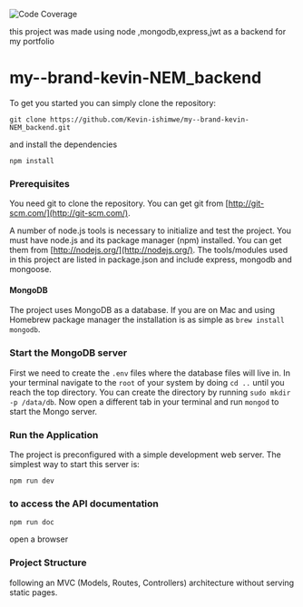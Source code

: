 ![Code Coverage](https://img.shields.io/badge/code--coverage-97.8%25-brightgreen)


this project was made using node ,mongodb,express,jwt
as a backend for my portfolio

# my--brand-kevin-NEM_backend 
To get you started you can simply clone the repository:

```
git clone https://github.com/Kevin-ishimwe/my--brand-kevin-NEM_backend.git
```

and install the dependencies

```
npm install
```

### Prerequisites

You need git to clone the repository. You can get git from
[http://git-scm.com/](http://git-scm.com/).

A number of node.js tools is necessary to initialize and test the project. You must have node.js and its package manager (npm) installed. You can get them from [http://nodejs.org/](http://nodejs.org/). The tools/modules used in this project are listed in package.json and include express, mongodb and mongoose.

#### MongoDB

The project uses MongoDB as a database. If you are on Mac and using Homebrew package manager the installation is as simple as `brew install mongodb`.

### Start the MongoDB server

First we need to create the `.env` files where the database files will live in. In your terminal navigate to the `root` of your system by doing `cd ..` until you reach the top directory. You can create the directory by running `sudo mkdir -p /data/db`. Now open a different tab in your terminal and run `mongod` to start the Mongo server.

### Run the Application

The project is preconfigured with a simple development web server. The simplest way to start this server is:

    npm run dev

### to access the API documentation

    npm run doc

open a browser

### Project Structure

following an MVC (Models, Routes, Controllers) architecture without serving static pages.
